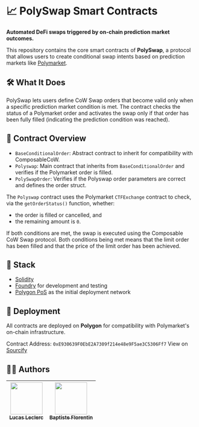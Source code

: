 # 📈 PolySwap Smart Contracts

**Automated DeFi swaps triggered by on-chain prediction market outcomes.**

This repository contains the core smart contracts of **PolySwap**, a protocol that allows users to create conditional swap intents based on prediction markets like [Polymarket](https://polymarket.com/).

## 🛠️ What It Does

PolySwap lets users define CoW Swap orders that become valid only when a specific prediction market condition is met.
The contract checks the status of a Polymarket order and activates the swap only if that order has been fully filled (indicating the prediction condition was reached).

## 🧱 Contract Overview

* `BaseConditionalOrder`: Abstract contract to inherit for compatibility with ComposableCoW.
* `Polyswap`: Main contract that inherits from `BaseConditionalOrder` and verifies if the Polymarket order is filled.
* `PolySwapOrder`: Verifies if the Polyswap order parameters are correct and defines the order struct.

The `Polyswap` contract uses the Polymarket `CTFExchange` contract to check, via the `getOrderStatus()` function, whether:

* the order is filled or cancelled, and
* the remaining amount is `0`.

If both conditions are met, the swap is executed using the Composable CoW Swap protocol.
Both conditions being met means that the limit order has been filled and that the price of the limit order has been achieved.

## 🧪 Stack

* [Solidity](https://soliditylang.org)
* [Foundry](https://book.getfoundry.sh/) for development and testing
* [Polygon PoS](https://polygon.technology) as the initial deployment network

## 🚀 Deployment

All contracts are deployed on **Polygon** for compatibility with Polymarket's on-chain infrastructure.

Contract Address: `0xE930639F0EbE2A7309f214e48e9F5ae3C5306Ff7`
View on [Sourcify](https://repo.sourcify.dev/137/0xE930639F0EbE2A7309f214e48e9F5ae3C5306Ff7)

## 🧑‍💻 Authors

 | [<img src="https://github.com/Intermarch3.png?size=85" width=85><br><sub>Lucas Leclerc</sub>](https://github.com/Intermarch3) | [<img src="https://github.com/Pybast.png?size=85" width=85><br><sub>Baptiste Florentin</sub>](https://github.com/Pybast)
 | :---: | :---: |